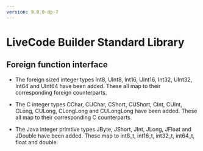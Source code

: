 ```yaml
---
version: 9.0.0-dp-7
---
```

# LiveCode Builder Standard Library
## Foreign function interface

* The foreign sized integer types Int8, UInt8, Int16, UInt16,
  Int32, UInt32, Int64 and UInt64 have been added. These all map
  to their corresponding foreign counterparts.

* The C integer types CChar, CUChar, CShort, CUShort, CInt,
  CUInt, CLong, CULong, CLongLong and CULongLong have been added.
  These all map to their corresponding C counterparts.

* The Java integer primtive types JByte, JShort, JInt, JLong,
  JFloat and JDouble have been added. These map to int8_t,
  int16_t, int32_t, int64_t, float and double.
